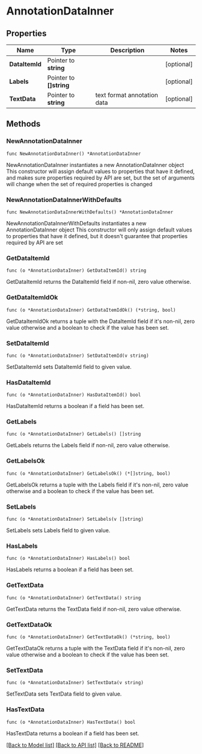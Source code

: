# AnnotationDataInner

## Properties

Name | Type | Description | Notes
------------ | ------------- | ------------- | -------------
**DataItemId** | Pointer to **string** |  | [optional] 
**Labels** | Pointer to **[]string** |  | [optional] 
**TextData** | Pointer to **string** | text format annotation data | [optional] 

## Methods

### NewAnnotationDataInner

`func NewAnnotationDataInner() *AnnotationDataInner`

NewAnnotationDataInner instantiates a new AnnotationDataInner object
This constructor will assign default values to properties that have it defined,
and makes sure properties required by API are set, but the set of arguments
will change when the set of required properties is changed

### NewAnnotationDataInnerWithDefaults

`func NewAnnotationDataInnerWithDefaults() *AnnotationDataInner`

NewAnnotationDataInnerWithDefaults instantiates a new AnnotationDataInner object
This constructor will only assign default values to properties that have it defined,
but it doesn't guarantee that properties required by API are set

### GetDataItemId

`func (o *AnnotationDataInner) GetDataItemId() string`

GetDataItemId returns the DataItemId field if non-nil, zero value otherwise.

### GetDataItemIdOk

`func (o *AnnotationDataInner) GetDataItemIdOk() (*string, bool)`

GetDataItemIdOk returns a tuple with the DataItemId field if it's non-nil, zero value otherwise
and a boolean to check if the value has been set.

### SetDataItemId

`func (o *AnnotationDataInner) SetDataItemId(v string)`

SetDataItemId sets DataItemId field to given value.

### HasDataItemId

`func (o *AnnotationDataInner) HasDataItemId() bool`

HasDataItemId returns a boolean if a field has been set.

### GetLabels

`func (o *AnnotationDataInner) GetLabels() []string`

GetLabels returns the Labels field if non-nil, zero value otherwise.

### GetLabelsOk

`func (o *AnnotationDataInner) GetLabelsOk() (*[]string, bool)`

GetLabelsOk returns a tuple with the Labels field if it's non-nil, zero value otherwise
and a boolean to check if the value has been set.

### SetLabels

`func (o *AnnotationDataInner) SetLabels(v []string)`

SetLabels sets Labels field to given value.

### HasLabels

`func (o *AnnotationDataInner) HasLabels() bool`

HasLabels returns a boolean if a field has been set.

### GetTextData

`func (o *AnnotationDataInner) GetTextData() string`

GetTextData returns the TextData field if non-nil, zero value otherwise.

### GetTextDataOk

`func (o *AnnotationDataInner) GetTextDataOk() (*string, bool)`

GetTextDataOk returns a tuple with the TextData field if it's non-nil, zero value otherwise
and a boolean to check if the value has been set.

### SetTextData

`func (o *AnnotationDataInner) SetTextData(v string)`

SetTextData sets TextData field to given value.

### HasTextData

`func (o *AnnotationDataInner) HasTextData() bool`

HasTextData returns a boolean if a field has been set.


[[Back to Model list]](../README.md#documentation-for-models) [[Back to API list]](../README.md#documentation-for-api-endpoints) [[Back to README]](../README.md)


